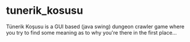 # tunerik_kosusu
Tünerik Koşusu is a GUI based (java swing) dungeon crawler game where you try to find some meaning as to why you're there in the first place...
